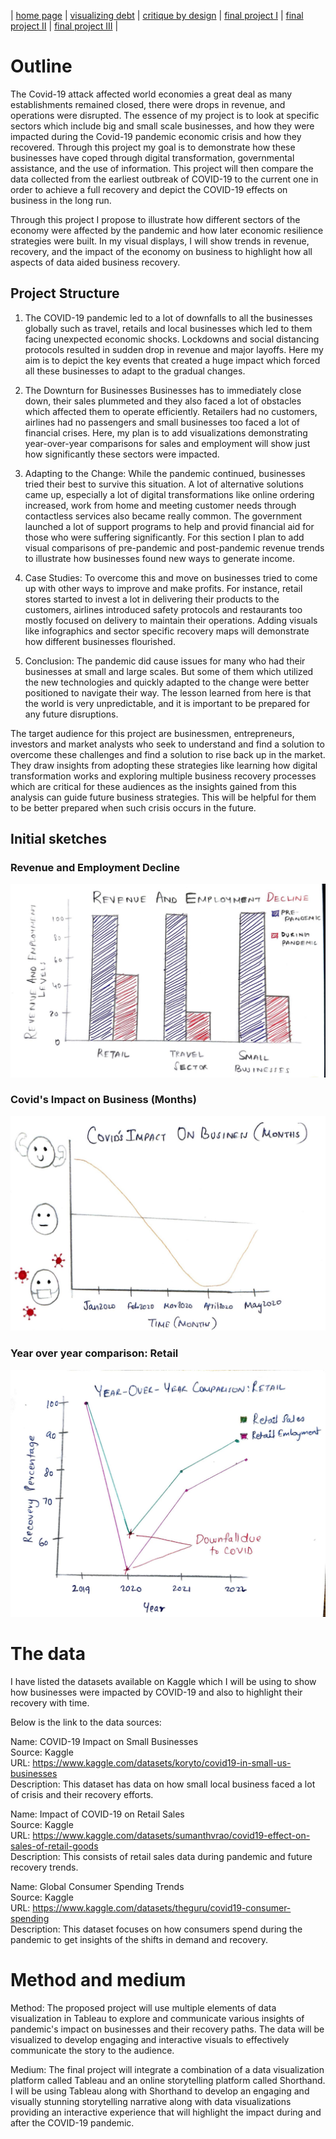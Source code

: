 | [home page](https://cmustudent.github.io/tswd-portfolio-templates/) | [visualizing debt](visualizing-government-debt) | [critique by design](critique-by-design) | [final project I](final-project-part-one) | [final project II](final-project-part-two) | [final project III](final-project-part-three) |

# Outline 

The Covid-19 attack affected world economies a great deal as many establishments remained closed, there were drops in revenue, and operations were disrupted. The essence of my project is to look at specific sectors which include big and small scale businesses, and how they were impacted during the Covid-19 pandemic economic crisis and how they recovered. Through this project my goal is to demonstrate how these businesses have coped through digital transformation, governmental assistance, and the use of information. This project will then compare the data collected from the earliest outbreak of COVID-19 to the current one in order to achieve a full recovery and depict the COVID-19 effects on business in the long run.

Through this project I propose to illustrate how different sectors of the economy were affected by the pandemic and how later economic resilience strategies were built. In my visual displays, I will show trends in revenue, recovery, and the impact of the economy on business to highlight how all aspects of data aided business recovery.

## Project Structure

1. The COVID-19 pandemic led to a lot of downfalls to all the businesses globally such as travel, retails and local businesses which led to them facing unexpected economic shocks. Lockdowns and social distancing protocols resulted in sudden drop in revenue and major layoffs. Here my aim is to depict the key events that created a huge impact which forced all these businesses to adapt to the gradual changes.

2. The Downturn for Businesses
Businesses has to immediately close down, their sales plummeted and they also faced a lot of obstacles which affected them to operate efficiently. Retailers had no customers, airlines had no passengers and small businesses too faced a lot of financial crises. Here, my plan is to add visualizations demonstrating year-over-year comparisons for sales and employment will show just how significantly these sectors were impacted.

3. Adapting to the Change:
While the pandemic continued, businesses tried their best to survive this situation. A lot of alternative solutions came up, especially a lot of digital transformations like online ordering increased, work from home and meeting customer needs through contactless services also became really common. The government launched a lot of support programs to help and provid financial aid for those who were suffering significantly. For this section I plan to add visual comparisons of pre-pandemic and post-pandemic revenue trends to illustrate how businesses found new ways to generate income. 

4. Case Studies:
To overcome this and move on businesses tried to come up with other ways to improve and make profits. For instance, retail stores started to invest a lot in delivering their products to the customers, airlines introduced safety protocols and restaurants too mostly focused on delivery to maintain their operations. Adding visuals like infographics and sector specific recovery maps will demonstrate how different businesses flourished.

5. Conclusion:
The pandemic did cause issues for many who had their businesses at small and large scales. But some of them which utilized the new technologies and quickly adapted to the change were better positioned to navigate their way. The lesson learned from here is that the world is very unpredictable, and it is important to be prepared for any future disruptions.

The target audience for this project are businessmen, entrepreneurs, investors and market analysts who seek to understand and find a solution to overcome these challenges and find a solution to rise back up in the market. They draw insights from adopting these strategies like learning how digital transformation works and exploring multiple business recovery processes which are critical for these audiences as the insights gained from this analysis can guide future business strategies. This will be helpful for them to be better prepared when such crisis occurs in the future.


## Initial sketches

### Revenue and Employment Decline
![Revenue and Employment Decline](./Project%20Part1/pics/P1%20Sketch1.jpeg)

### Covid's Impact on Business (Months)
![Covid's Impact on Business (Months)](./Project%20Part1/pics/P1%20Sketch2.jpeg)

### Year over year comparison: Retail
![Year over year comparison](./Project%20Part1/pics/P1%20Sketch3.jpeg)

# The data
I have listed the datasets available on Kaggle which I will be using to show how businesses were impacted by COVID-19 and also to highlight their recovery with time.

Below is the link to the data sources: <br>

Name: COVID-19 Impact on Small Businesses <br>
Source: Kaggle <br>
URL: https://www.kaggle.com/datasets/koryto/covid19-in-small-us-businesses <br>
Description: This dataset has data on how small local business faced a lot of crisis and their recovery efforts. <br>

Name: Impact of COVID-19 on Retail Sales <br>
Source: Kaggle <br>
URL: https://www.kaggle.com/datasets/sumanthvrao/covid19-effect-on-sales-of-retail-goods <br>
Description: This consists of retail sales data during pandemic and future recovery trends. <br>

Name: Global Consumer Spending Trends <br>
Source: Kaggle <br>
URL: https://www.kaggle.com/datasets/theguru/covid19-consumer-spending <br>
Description: This dataset focuses on how consumers spend during the pandemic to get insights of the shifts in demand and recovery. <br>

# Method and medium
Method: The proposed project will use multiple elements of data visualization in Tableau to explore and communicate various insights of pandemic's impact on businesses and their recovery paths. The data will be visualized to develop engaging and interactive visuals to effectively communicate the story to the audience.

Medium: The final project will integrate a combination of a data visualization platform called Tableau and an online storytelling platform called Shorthand. I will be using Tableau along with Shorthand to develop an engaging and visually stunning storytelling narrative along with data visualizations providing an interactive experience that will highlight the impact during and after the COVID-19 pandemic.
